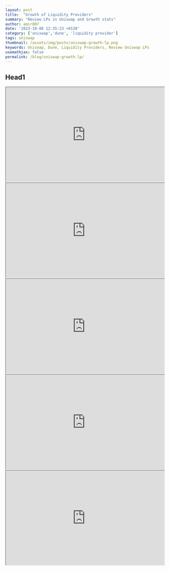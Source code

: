 ```yaml
---
layout: post
title:  "Growth of Liquidity Providers"
summary: "Review LPs in Uniswap and Growth stats"
author: amir007
date: '2023-10-08 12:35:23 +0130'
category: ['uniswap','dune', 'liquidity provider']
tags: uniswap
thumbnail: /assets/img/posts/uniswap-growth-lp.png
keywords: Uniswap, Dune, Liquidity Providers, Review Uniswap LPs
usemathjax: false
permalink: /blog/uniswap-growth-lp/
---
```


## Head1

<iframe src="https://dune.com/embeds/3119526/5205138" width="100%" height="300"></iframe>

<iframe src="https://dune.com/embeds/3119526/5227954" width="100%" height="300"></iframe>

<iframe src="https://dune.com/embeds/3121847/5242210" width="100%" height="300"></iframe>

<iframe src="https://dune.com/embeds/3145609/5246353" width="100%" height="300"></iframe>

<iframe src="https://dune.com/embeds/3145675/5246578" width="100%" height="300"></iframe>

